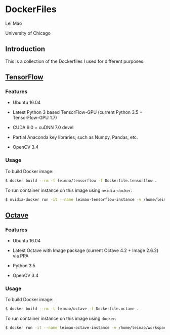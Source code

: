 # DockerFiles

Lei Mao

University of Chicago

## Introduction

This is a collection of the Dockerfiles I used for different purposes.


## [TensorFlow](https://github.com/leimao/DockerFiles/blob/master/Dockerfile.tensorflow)

### Features

* Ubuntu 16.04

* Latest Python 3 based TensorFlow-GPU (current Python 3.5 + TensorFlow-GPU 1.7)

* CUDA 9.0 + cuDNN 7.0 devel

* Partial Anaconda key libraries, such as Numpy, Pandas, etc.

* OpenCV 3.4

### Usage

To build Docker image:

```bash
$ docker build --rm -t leimao/tensorflow -f Dockerfile.tensorflow .
```

To run container instance on this image using ``nvidia-docker``:

```bash
$ nvidia-docker run -it --name leimao-tensorflow-instance -v /home/leimao/workspace:/workspace -p 8888:8888 -p 6006:6006 leimao/tensorflow
```


## [Octave](https://github.com/leimao/DockerFiles/blob/master/Dockerfile.octave)

### Features

* Ubuntu 16.04

* Latest Octave with Image package (current Octave 4.2 + Image 2.6.2) via PPA

* Python 3.5 

* OpenCV 3.4

### Usage

To build Docker image:

```bash
$ docker build --rm -t leimao/octave -f Dockerfile.octave .
```

To run container instance on this image using ``docker``:

```bash
$ docker run -it --name leimao-octave-instance -v /home/leimao/workspace:/workspace leimao/octave
```

